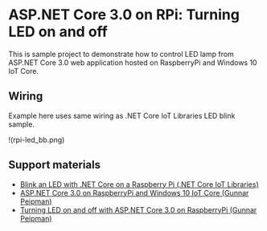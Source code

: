 # ASP.NET Core 3.0 on RPi: Turning LED on and off

This is sample project to demonstrate how to control LED lamp from ASP.NET Core 3.0 web application hosted on 
RaspberryPi and Windows 10 IoT Core. 

## Wiring

Example here uses same wiring as .NET Core IoT Libraries LED blink sample.

!(rpi-led_bb.png)

## Support materials

* [Blink an LED with .NET Core on a Raspberry Pi (.NET Core IoT Libraries)](https://github.com/dotnet/iot/tree/master/samples/led-blink)
* [ASP.NET Core 3.0 on RaspberryPi and Windows 10 IoT Core (Gunnar Peipman)](https://gunnarpeipman.com/iot/aspnet-core-3-on-windows-10-iot-core/)
* [Turning LED on and off with ASP.NET Core 3.0 on RaspberryPi (Gunnar Peipman)](https://gunnarpeipman.com/aspnet/aspnet-core-led-turn-on-off/)